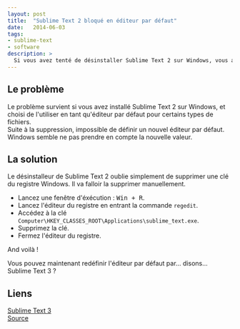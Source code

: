 ```yaml
---
layout: post
title:  "Sublime Text 2 bloqué en éditeur par défaut"
date:   2014-06-03
tags: 
- sublime-text
- software
description: >
  Si vous avez tenté de désinstaller Sublime Text 2 sur Windows, vous avez peut-être constaté que celui-ci était bloqué en tant qu'éditeur par défaut.
---
```


## Le problème

Le problème survient si vous avez installé Sublime Text 2 sur Windows, et choisi de l'utiliser en tant qu'éditeur par défaut pour certains types de fichiers.  
Suite à la suppression, impossible de définir un nouvel éditeur par défaut. Windows semble ne pas prendre en compte la nouvelle valeur. 

## La solution

Le désinstalleur de Sublime Text 2 oublie simplement de supprimer une clé du registre Windows. Il va falloir la supprimer manuellement.

- Lancez une fenêtre d'éxécution : <kbd>Win + R</kbd>.  
- Lancez l'éditeur du registre en entrant la commande `regedit`.  
- Accédez à la clé `Computer\HKEY_CLASSES_ROOT\Applications\sublime_text.exe`.  
- Supprimez la clé.  
- Fermez l'éditeur du registre.

And voilà !

Vous pouvez maintenant redéfinir l'éditeur par défaut par... disons... Sublime Text 3 ?


## Liens
[Sublime Text 3](http://www.sublimetext.com/3)    
[Source](http://www.sublimetext.com/forum/viewtopic.php?t=13214)    
